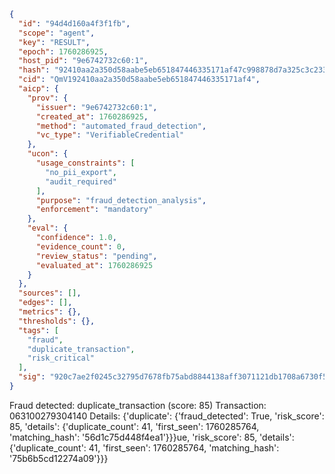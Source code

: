 ```json
{
  "id": "94d4d160a4f3f1fb",
  "scope": "agent",
  "key": "RESULT",
  "epoch": 1760286925,
  "host_pid": "9e6742732c60:1",
  "hash": "92410aa2a350d58aabe5eb651847446335171af47c998878d7a325c3c233e999",
  "cid": "QmV192410aa2a350d58aabe5eb651847446335171af4",
  "aicp": {
    "prov": {
      "issuer": "9e6742732c60:1",
      "created_at": 1760286925,
      "method": "automated_fraud_detection",
      "vc_type": "VerifiableCredential"
    },
    "ucon": {
      "usage_constraints": [
        "no_pii_export",
        "audit_required"
      ],
      "purpose": "fraud_detection_analysis",
      "enforcement": "mandatory"
    },
    "eval": {
      "confidence": 1.0,
      "evidence_count": 0,
      "review_status": "pending",
      "evaluated_at": 1760286925
    }
  },
  "sources": [],
  "edges": [],
  "metrics": {},
  "thresholds": {},
  "tags": [
    "fraud",
    "duplicate_transaction",
    "risk_critical"
  ],
  "sig": "920c7ae2f0245c32795d7678fb75abd8844138aff3071121db1708a6730f5d07"
}
```

Fraud detected: duplicate_transaction (score: 85)
Transaction: 063100279304140
Details: {'duplicate': {'fraud_detected': True, 'risk_score': 85, 'details': {'duplicate_count': 41, 'first_seen': 1760285764, 'matching_hash': '56d1c75d448f4ea1'}}}ue, 'risk_score': 85, 'details': {'duplicate_count': 41, 'first_seen': 1760285764, 'matching_hash': '75b6b5cd12274a09'}}}